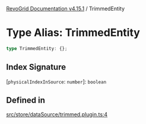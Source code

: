 [RevoGrid Documentation v4.15.1](README.md) / TrimmedEntity

# Type Alias: TrimmedEntity

```ts
type TrimmedEntity: {};
```

## Index Signature

 \[`physicalIndexInSource`: `number`\]: `boolean`

## Defined in

[src/store/dataSource/trimmed.plugin.ts:4](https://github.com/revolist/revogrid/blob/9d06c9d1de184a8cd977144efe5186ec5a7312cb/src/store/dataSource/trimmed.plugin.ts#L4)
